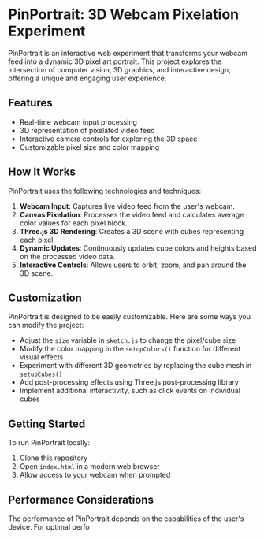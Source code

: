 # PinPortrait: 3D Webcam Pixelation Experiment

PinPortrait is an interactive web experiment that transforms your webcam feed into a dynamic 3D pixel art portrait. This project explores the intersection of computer vision, 3D graphics, and interactive design, offering a unique and engaging user experience.

## Features

- Real-time webcam input processing
- 3D representation of pixelated video feed
- Interactive camera controls for exploring the 3D space
- Customizable pixel size and color mapping

## How It Works

PinPortrait uses the following technologies and techniques:

1. **Webcam Input**: Captures live video feed from the user's webcam.
2. **Canvas Pixelation**: Processes the video feed and calculates average color values for each pixel block.
3. **Three.js 3D Rendering**: Creates a 3D scene with cubes representing each pixel.
4. **Dynamic Updates**: Continuously updates cube colors and heights based on the processed video data.
5. **Interactive Controls**: Allows users to orbit, zoom, and pan around the 3D scene.

## Customization

PinPortrait is designed to be easily customizable. Here are some ways you can modify the project:

- Adjust the `size` variable in `sketch.js` to change the pixel/cube size
- Modify the color mapping in the `setupColors()` function for different visual effects
- Experiment with different 3D geometries by replacing the cube mesh in `setupCubes()`
- Add post-processing effects using Three.js post-processing library
- Implement additional interactivity, such as click events on individual cubes

## Getting Started

To run PinPortrait locally:

1. Clone this repository
2. Open `index.html` in a modern web browser
3. Allow access to your webcam when prompted

## Performance Considerations

The performance of PinPortrait depends on the capabilities of the user's device. For optimal perfo